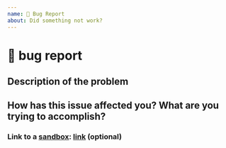 ```yaml
---
name: 🐛 Bug Report
about: Did something not work?
---
```


# 🐛 bug report

## Description of the problem

## How has this issue affected you? What are you trying to accomplish?

### Link to a [sandbox](https://codesandbox.io/): [link]() (optional)
